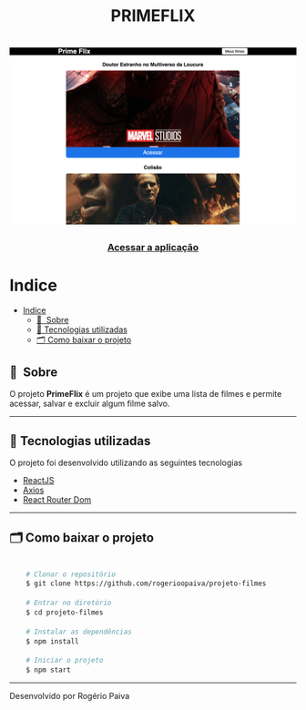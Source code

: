 <h1 align="center">
    PRIMEFLIX
</h1>

<h1>
    <img src="./src/assets/primeflix_image.png">
</h1>

<h3 align="center">
    <a href="https://primeflixx.netlify.app/">Acessar a aplicação</a>
<h3 >

# Indice

- [Indice](#indice)
  - [🔖&nbsp; Sobre](#-sobre)
  - [🚀 Tecnologias utilizadas](#-tecnologias-utilizadas)
  - [🗂 Como baixar o projeto](#-como-baixar-o-projeto)

## 🔖&nbsp; Sobre

O projeto **PrimeFlix** é um projeto que exibe uma lista de filmes e permite acessar, salvar e excluir algum filme salvo. 

---

## 🚀 Tecnologias utilizadas

O projeto foi desenvolvido utilizando as seguintes tecnologias

- [ReactJS](https://reactjs.org)
- [Axios](https://github.com/axios/axios)
- [React Router Dom](https://v5.reactrouter.com/web/guides/quick-start)

---

## 🗂 Como baixar o projeto

```bash

    # Clonar o repositório
    $ git clone https://github.com/rogerioopaiva/projeto-filmes

    # Entrar no diretório
    $ cd projeto-filmes

    # Instalar as dependências
    $ npm install

    # Iniciar o projeto
    $ npm start
```

---

<span align="center">Desenvolvido por Rogério Paiva</span>
